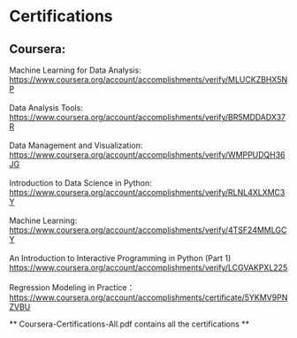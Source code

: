 # Certifications

## Coursera:

Machine Learning for Data Analysis:</br>
https://www.coursera.org/account/accomplishments/verify/MLUCKZBHX5NP</br>
</br>
Data Analysis Tools:</br>
https://www.coursera.org/account/accomplishments/verify/BR5MDDADX37R</br>
</br>
Data Management and Visualization:</br>
https://www.coursera.org/account/accomplishments/verify/WMPPUDQH36JG</br>
</br>
Introduction to Data Science in Python:</br>
https://www.coursera.org/account/accomplishments/verify/RLNL4XLXMC3Y</br>
</br>
Machine Learning:</br>
https://www.coursera.org/account/accomplishments/verify/4TSF24MMLGCY</br>
</br>
An Introduction to Interactive Programming in Python (Part 1)</br>
https://www.coursera.org/account/accomplishments/verify/LCGVAKPXL225</br>
</br>
Regression Modeling in Practice：</br>
https://www.coursera.org/account/accomplishments/certificate/5YKMV9PNZVBU</br>

** Coursera-Certifications-All.pdf contains all the certifications **

